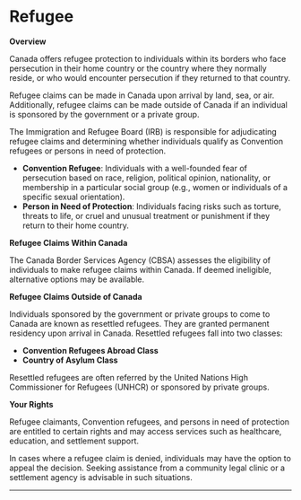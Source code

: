 # Refugee

**Overview**

Canada offers refugee protection to individuals within its borders who face persecution in their home country or the country where they normally reside, or who would encounter persecution if they returned to that country.

Refugee claims can be made in Canada upon arrival by land, sea, or air. Additionally, refugee claims can be made outside of Canada if an individual is sponsored by the government or a private group.

The Immigration and Refugee Board (IRB) is responsible for adjudicating refugee claims and determining whether individuals qualify as Convention refugees or persons in need of protection.

* **Convention Refugee**: Individuals with a well-founded fear of persecution based on race, religion, political opinion, nationality, or membership in a particular social group (e.g., women or individuals of a specific sexual orientation).
* **Person in Need of Protection**: Individuals facing risks such as torture, threats to life, or cruel and unusual treatment or punishment if they return to their home country.

**Refugee Claims Within Canada**

The Canada Border Services Agency (CBSA) assesses the eligibility of individuals to make refugee claims within Canada. If deemed ineligible, alternative options may be available.

**Refugee Claims Outside of Canada**

Individuals sponsored by the government or private groups to come to Canada are known as resettled refugees. They are granted permanent residency upon arrival in Canada. Resettled refugees fall into two classes:

* **Convention Refugees Abroad Class**
* **Country of Asylum Class**

Resettled refugees are often referred by the United Nations High Commissioner for Refugees (UNHCR) or sponsored by private groups.

**Your Rights**

Refugee claimants, Convention refugees, and persons in need of protection are entitled to certain rights and may access services such as healthcare, education, and settlement support.

In cases where a refugee claim is denied, individuals may have the option to appeal the decision. Seeking assistance from a community legal clinic or a settlement agency is advisable in such situations.

***
